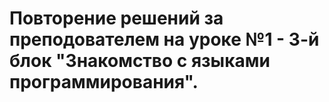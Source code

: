 # Повторение решений за преподователем на уроке №1 - 3-й блок "Знакомство с языками программирования".
